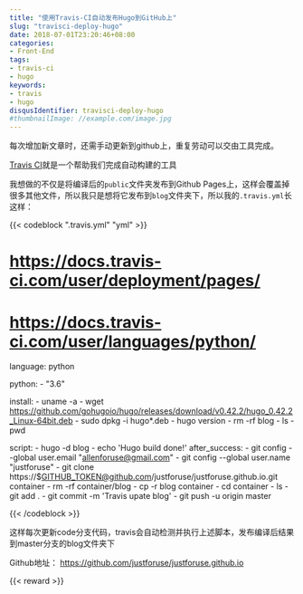 ```yaml
---
title: "使用Travis-CI自动发布Hugo到GitHub上"
slug: "travisci-deploy-hugo"
date: 2018-07-01T23:20:46+08:00
categories:
- Front-End
tags:
- travis-ci
- hugo
keywords:
- travis
- hugo
disqusIdentifier: travisci-deploy-hugo
#thumbnailImage: //example.com/image.jpg
---
```


每次增加新文章时，还需手动更新到github上，重复劳动可以交由工具完成。

[Travis CI](https://travis-ci.org/)就是一个帮助我们完成自动构建的工具
<!--more-->

我想做的不仅是将编译后的`public`文件夹发布到Github Pages上，这样会覆盖掉很多其他文件，所以我只是想将它发布到`blog`文件夹下，所以我的`.travis.yml`长这样：

{{< codeblock ".travis.yml" "yml" >}}
# https://docs.travis-ci.com/user/deployment/pages/
# https://docs.travis-ci.com/user/languages/python/
language: python

python:
    - "3.6"

install:
    - uname -a
    - wget https://github.com/gohugoio/hugo/releases/download/v0.42.2/hugo_0.42.2_Linux-64bit.deb
    - sudo dpkg -i hugo*.deb
    - hugo version
    - rm -rf blog
    - ls
    - pwd

script:
    - hugo -d blog
    - echo 'Hugo build done!'
after_success:
    - git config --global user.email "allenforuse@gmail.com"
    - git config --global user.name "justforuse"
    - git clone https://$GITHUB_TOKEN@github.com/justforuse/justforuse.github.io.git container
    - rm -rf container/blog
    - cp -r blog container 
    - cd container
    - ls
    - git add .
    - git commit -m 'Travis upate blog'
    - git push -u origin master

{{< /codeblock >}}

这样每次更新code分支代码，travis会自动检测并执行上述脚本，发布编译后结果到master分支的blog文件夹下

Github地址： https://github.com/justforuse/justforuse.github.io

{{< reward >}}
